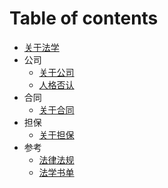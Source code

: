 # Table of contents

* [关于法学](README.md)
* 公司
  * [关于公司](guan-yu-gong-si.md)
  * [人格否认](ren-ge-fou-ren.md)
* 合同
  * [关于合同](guan-yu-he-tong.md)
* 担保
  * [关于担保](guan-yu-dan-bao.md)
* 参考
  * [法律法规](fa-lv-fa-gui.md)
  * [法学书单](fa-xue-shu-dan.md)